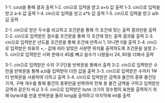 1-1. cout을 통해 결과 출력
1-2. cin으로 입력을 받고 a+b 값 출력
1-3. cin으로 입력을 받고 a-b 값 출력
1-4. cin으로 입력을 받고 a*b 값 출력
1-5. cin으로 입력을 받고 a/b 깂 츨력

2-1. cin으로 받은 두수를 비교하고 조건문을 통해 각 조건에 맞는 출력 결과만을 출력
2-2. cin으로 입력받은 점수를 조건문을 통해 각 조건에 맞는 출력 결과를 출력
2-3. cin으로 입력받은 년도를 조건문을 통해 조건에 만족시 1, 아니면 0을 출력
2-4. cin으로 입력받은 좌표의 +,- 값에 따라 알맞은 사분면 위치를 출력하도록 조건문을 설정
2-5. cin으로 입력받은 시와 분에서 45를 빼고 음수가 나왔을시 24, 60을 더해서 출력

3-1. cin으로 입력받은 수의 구구단을 반복문을 통해서 출력
3-2. cin으로 입력받은 수만큼 반복문을 통해 a,b를 입력받아 더한 값을 출력
3-3. cin으로 입력받은 수까지 1부터 반복문을 사용하여 더하고 출력
3-4. cin으로 입력받은 금액과 물건의 종류 물건당 가격, 구매 개수를 통해 물건의 종류만큼 반복하여 전체 총 물건 금액을 구하고 입력받은 금액과 같은지 비교
3-5. cin으로 입력받은 byte 크기의 정수형의 표현을 출력하기 위해 byte/4를 만큼 반복문을 돌려 long을 출력하고 마지막에 int를 출력

